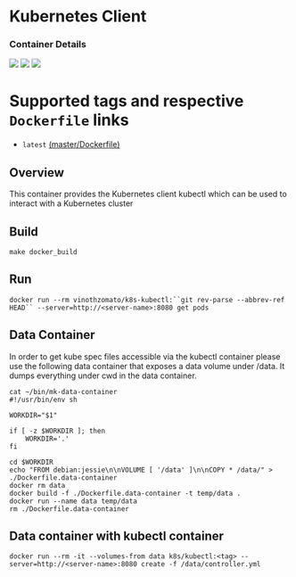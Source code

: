 # Kubernetes Client

### Container Details
[![](https://images.microbadger.com/badges/image/vinothzomato/k8s-kubectl.svg)](http://microbadger.com/images/vinothzomato/k8s-kubectl "Get your own image badge on microbadger.com")
[![](https://images.microbadger.com/badges/version/vinothzomato/k8s-kubectl.svg)](http://microbadger.com/images/vinothzomato/k8s-kubectl "Get your own version badge on microbadger.com")
[![](https://images.microbadger.com/badges/commit/vinothzomato/k8s-kubectl.svg)](http://microbadger.com/images/vinothzomato/k8s-kubectl "Get your own commit badge on microbadger.com")

# Supported tags and respective `Dockerfile` links
* `latest`    [(master/Dockerfile)](https://github.com/vinothzomato/k8s-kubectl/blob/master/Dockerfile)

## Overview
This container provides the Kubernetes client kubectl which can be used to interact with a Kubernetes cluster

## Build
`make docker_build`

## Run
`docker run --rm vinothzomato/k8s-kubectl:``git rev-parse --abbrev-ref HEAD`` --server=http://<server-name>:8080 get pods`

## Data Container

In order to get kube spec files accessible via the kubectl container please use the following data container that exposes a data volume under /data. It dumps everything under cwd in the data container.

```
cat ~/bin/mk-data-container 
#!/usr/bin/env sh

WORKDIR="$1"

if [ -z $WORKDIR ]; then
    WORKDIR='.'
fi

cd $WORKDIR
echo "FROM debian:jessie\n\nVOLUME [ '/data' ]\n\nCOPY * /data/" > ./Dockerfile.data-container
docker rm data
docker build -f ./Dockerfile.data-container -t temp/data .
docker run --name data temp/data
rm ./Dockerfile.data-container
```

## Data container with kubectl container
```
docker run --rm -it --volumes-from data k8s/kubectl:<tag> --server=http://<server-name>:8080 create -f /data/controller.yml
```

